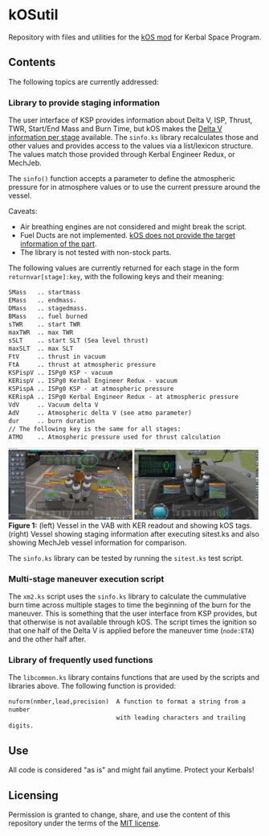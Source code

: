 # kOSutil
Repository with files and utilities for the [kOS mod](https://github.com/KSP-KOS/KOS) for Kerbal Space Program.

## Contents
The following topics are currently addressed:

### Library to provide staging information
The user interface of KSP provides information about Delta V, ISP, Thrust, TWR, Start/End Mass and
Burn Time, but kOS makes the
[Delta V information per stage](https://ksp-kos.github.io/KOS/structures/vessels/deltav.html) available.
The ``sinfo.ks`` library recalculates those and other values and provides access to the values via a
list/lexicon structure. The values match those provided through Kerbal Engineer Redux, or MechJeb.

The ``sinfo()`` function accepts a parameter to define the atmospheric pressure for in atmosphere values or
to use the current pressure around the vessel.
 
Caveats:
* Air breathing engines are not considered and might break the script.
* Fuel Ducts are not implemented. [kOS does not provide the target information of the part](https://github.com/KSP-KOS/KOS/issues/1974).
* The library is not tested with non-stock parts.

The following values are currently returned for each stage in the form ``returnvar[stage]:key``, with
the following keys and their meaning:
```
SMass   .. startmass
EMass   .. endmass.
DMass   .. stagedmass.
BMass   .. fuel burned
sTWR    .. start TWR
maxTWR  .. max TWR
sSLT    .. start SLT (Sea level thrust)
maxSLT  .. max SLT
FtV     .. thrust in vacuum
FtA     .. thrust at atmospheric pressure
KSPispV .. ISPg0 KSP - vacuum
KERispV .. ISPg0 Kerbal Engineer Redux - vacuum
KSPispA .. ISPg0 KSP - at atmospheric pressure
KERispA .. ISPg0 Kerbal Engineer Redux - at atmospheric pressure
VdV     .. Vacuum delta V
AdV     .. Atmospheric delta V (see atmo parameter)
dur     .. burn duration
// The following key is the same for all stages:
ATMO    .. Atmospheric pressure used for thrust calculation
```

<img src="img/sinfo_fig2a.jpg" width="49%"></img> <img src="img/sinfo_fig1a.jpg" width="49%"></img>
**Figure 1:** (left) Vessel in the VAB with KER readout and showing kOS tags. (right) Vessel showing staging information after executing sitest.ks and also showing MechJeb vessel information for comparison.

The ``sinfo.ks`` library can be tested by running the ``sitest.ks`` test script.

### Multi-stage maneuver execution script
The ``xm2.ks`` script uses the ``sinfo.ks`` library to calculate the cummulative burn time across multiple
stages to time the beginning of the burn for the maneuver. This is something that the user interface from
KSP provides, but that otherwise is not available through kOS.
The script times the ignition so that one half of the Delta V is applied before the maneuver time (``node:ETA``) and
the other half after.

### Library of frequently used functions
The ``libcommon.ks`` library contains functions that are used by the scripts and libraries above. 
The following function is provided:
```
nuform(nmber,lead,precision)  A function to format a string from a number
                              with leading characters and trailing digits.
```
## Use
All code is considered "as is" and might fail anytime. Protect your Kerbals!

## Licensing
Permission is granted to change, share, and use the content of this repository under the terms of the [MIT license](LICENSE).

